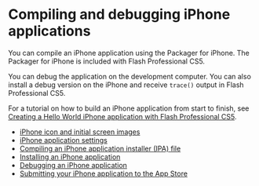 # Compiling and debugging iPhone applications

You can compile an iPhone application using the Packager for iPhone. The
Packager for iPhone is included with Flash Professional CS5.

You can debug the application on the development computer. You can also install
a debug version on the iPhone and receive `trace()` output in Flash Professional
CS5.

For a tutorial on how to build an iPhone application from start to finish, see
[Creating a Hello World iPhone application with Flash Professional CS5](../getting-started-building-air-applications-for-the-iphone/creating-a-hello-world-iphone-application-with-flash-professional-cs5/index.md).

- [iPhone icon and initial screen images](./iphone-icon-and-initial-screen-images.md)
- [iPhone application settings](./iphone-application-settings/index.md)
- [Compiling an iPhone application installer (IPA) file](./compiling-an-iphone-application-installer-ipa-file/index.md)
- [Installing an iPhone application](./installing-an-iphone-application.md)
- [Debugging an iPhone application](./debugging-an-iphone-application.md)
- [Submitting your iPhone application to the App Store](./submitting-your-iphone-application-to-the-app-store.md)
